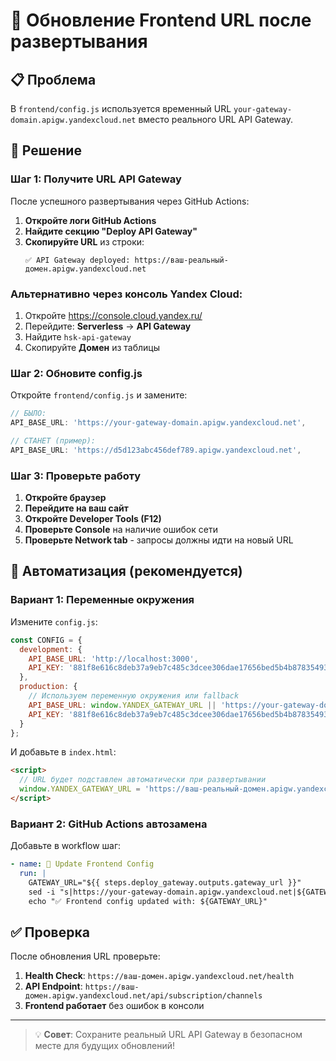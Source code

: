 # 🔄 Обновление Frontend URL после развертывания

## 📋 Проблема
В `frontend/config.js` используется временный URL `your-gateway-domain.apigw.yandexcloud.net` вместо реального URL API Gateway.

## 🚀 Решение

### Шаг 1: Получите URL API Gateway

После успешного развертывания через GitHub Actions:

1. **Откройте логи GitHub Actions**
2. **Найдите секцию "Deploy API Gateway"**
3. **Скопируйте URL** из строки:
   ```
   ✅ API Gateway deployed: https://ваш-реальный-домен.apigw.yandexcloud.net
   ```

### Альтернативно через консоль Yandex Cloud:

1. Откройте https://console.cloud.yandex.ru/
2. Перейдите: **Serverless** → **API Gateway**
3. Найдите `hsk-api-gateway`
4. Скопируйте **Домен** из таблицы

### Шаг 2: Обновите config.js

Откройте `frontend/config.js` и замените:

```javascript
// БЫЛО:
API_BASE_URL: 'https://your-gateway-domain.apigw.yandexcloud.net',

// СТАНЕТ (пример):
API_BASE_URL: 'https://d5d123abc456def789.apigw.yandexcloud.net',
```

### Шаг 3: Проверьте работу

1. **Откройте браузер**
2. **Перейдите на ваш сайт**
3. **Откройте Developer Tools (F12)**
4. **Проверьте Console** на наличие ошибок сети
5. **Проверьте Network tab** - запросы должны идти на новый URL

## 🔧 Автоматизация (рекомендуется)

### Вариант 1: Переменные окружения

Измените `config.js`:

```javascript
const CONFIG = {
  development: {
    API_BASE_URL: 'http://localhost:3000',
    API_KEY: '881f8e616c8deb37a9eb7c485c3dcee306dae17656bed5b4b8783549300fcaac'
  },
  production: {
    // Используем переменную окружения или fallback
    API_BASE_URL: window.YANDEX_GATEWAY_URL || 'https://your-gateway-domain.apigw.yandexcloud.net',
    API_KEY: '881f8e616c8deb37a9eb7c485c3dcee306dae17656bed5b4b8783549300fcaac'
  }
};
```

И добавьте в `index.html`:

```html
<script>
  // URL будет подставлен автоматически при развертывании
  window.YANDEX_GATEWAY_URL = 'https://ваш-реальный-домен.apigw.yandexcloud.net';
</script>
```

### Вариант 2: GitHub Actions автозамена

Добавьте в workflow шаг:

```yaml
- name: 🔄 Update Frontend Config
  run: |
    GATEWAY_URL="${{ steps.deploy_gateway.outputs.gateway_url }}"
    sed -i "s|https://your-gateway-domain.apigw.yandexcloud.net|${GATEWAY_URL}|g" frontend/config.js
    echo "✅ Frontend config updated with: ${GATEWAY_URL}"
```

## ✅ Проверка

После обновления URL проверьте:

1. **Health Check**: `https://ваш-домен.apigw.yandexcloud.net/health`
2. **API Endpoint**: `https://ваш-домен.apigw.yandexcloud.net/api/subscription/channels`
3. **Frontend работает** без ошибок в консоли

---

> 💡 **Совет**: Сохраните реальный URL API Gateway в безопасном месте для будущих обновлений!